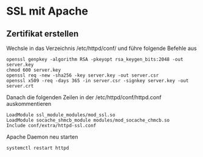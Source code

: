 # SSL mit Apache

## Zertifikat erstellen

Wechsle in das Verzeichnis /etc/httpd/conf/ und führe folgende Befehle aus

```
openssl genpkey -algorithm RSA -pkeyopt rsa_keygen_bits:2048 -out server.key
chmod 600 server.key
openssl req -new -sha256 -key server.key -out server.csr
openssl x509 -req -days 365 -in server.csr -signkey server.key -out server.crt
```

Danach die folgenden Zeilen in der /etc/httpd/conf/httpd.conf auskommentieren

```
LoadModule ssl_module_modules/mod_ssl.so
LoadModule socache_shmcb_module modules/mod_socache_chmcb.so
Include conf/extra/httpd-ssl.conf
```

Apache Daemon neu starten

```
systemctl restart httpd
```
